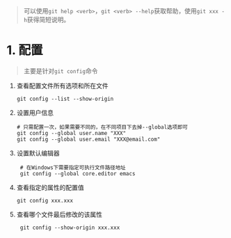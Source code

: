 > 可以使用`git help <verb>`，`git <verb> --help`获取帮助，使用`git xxx -h`获得简短说明。

# 1. 配置

> 主要是针对`git config`命令

1. 查看配置文件所有选项和所在文件

   ```shell
   git config --list --show-origin
   ```

2. 设置用户信息

   ```shell
   # 只需配置一次，如果需要不同的，在不同项目下去掉--global选项即可
   git config --global user.name "XXX"
   git config --global user.email "XXX@email.com"
   ```

3. 设置默认编辑器

   ```shell
    # 在Windows下需要指定可执行文件路径地址
    git config --global core.editor emacs
   ```

4. 查看指定的属性的配置值

   ```shell
   git config xxx.xxx
   ```

5. 查看哪个文件最后修改的该属性

   ```shell
    git config --show-origin xxx.xxx
   ```

   
